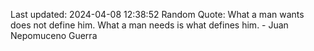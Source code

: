 Last updated: 2024-04-08 12:38:52
Random Quote: What a man wants does not define him. What a man needs is what defines him. - Juan Nepomuceno Guerra